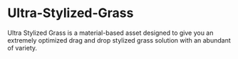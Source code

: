# Ultra-Stylized-Grass
Ultra Stylized Grass is a material-based asset designed to give you an extremely optimized drag and drop stylized grass solution with an abundant of variety.
